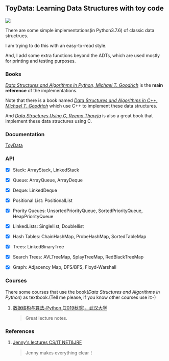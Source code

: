 ## ToyData: Learning Data Structures with toy code

![]([toydata.png](https://github.com/shenxiangzhuang/ToyData/raw/master/toydata.png))

There are some simple implementations(in Python3.7.6) of classic data structrues.

I am trying to do this with an easy-to-read style.

And, I add some extra functions beyond the ADTs, which are used mostly for printing and testing purposes.


### Books

[*Data Structures and Algorithms in Python, Michael T. Goodrich*](https://www.amazon.com/Structures-Algorithms-Python-Michael-Goodrich/dp/1118290275/ref=sr_1_4?qid=1580122939&refinements=p_27%3AMichael+T.+Goodrich&s=books&sr=1-4&text=Michael+T.+Goodrich) 
is the **main reference** of the implementations.

Note that there is a book named [*Data Structures and Algorithms in C++, Michael T. Goodrich*](https://www.amazon.com/Data-Structures-Algorithms-Michael-Goodrich/dp/0470383275/ref=sr_1_2?qid=1580122957&refinements=p_27%3AMichael+T.+Goodrich&s=books&sr=1-2&text=Michael+T.+Goodrich) which use C++ to implement these data structures.

And [*Data Structures Using C, Reema Thareja*](https://www.amazon.in/Data-Structures-Using-Reema-Thareja/dp/0198099304/ref=sr_1_1?qid=1580122713&refinements=p_27%3AReema+Thareja&s=books&sr=1-1) is also a great book that implement these data structures using C.



### Documentation
[ToyData](http://datahonor.com/ToyData/)


### API

- [x] Stack: ArrayStack, LinkedStack
- [x] Queue: ArrayQueue, ArrayDeque
- [x] Deque: LinkedDeque
- [x] Positional List: PositionalList
- [x] Prority Queues: UnsortedPriorityQueue, SortedPriorityQueue, HeapPriorityQueue
- [x] LinkedLists: Singlellist, Doublellist
- [x] Hash Tables: ChainHashMap, ProbeHashMap, SortedTableMap
- [x] Trees: LinkedBinaryTree
- [x] Search Trees: AVLTreeMap, SplayTreeMap, RedBlackTreeMap
- [x] Graph: Adjacency Map, DFS/BFS, Floyd-Warshall 



### Courses
There some courses that use the book(*Data Structures and Algorithms in Python*) as textbook.(Tell me please, if you know other courses use it:-)

1. [数据结构与算法-Python (2019秋季)，武汉大学](http://xpzhang.me/)
    >Great lecture notes.


### References

1. [Jenny's lectures CS/IT NET&JRF](https://www.youtube.com/channel/UCM-yUTYGmrNvKOCcAl21g3w/playlists)
    >Jenny makes everything clear！